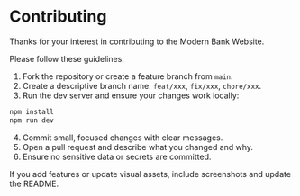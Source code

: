 # Contributing

Thanks for your interest in contributing to the Modern Bank Website.

Please follow these guidelines:

1. Fork the repository or create a feature branch from `main`.
2. Create a descriptive branch name: `feat/xxx`, `fix/xxx`, `chore/xxx`.
3. Run the dev server and ensure your changes work locally:

```powershell
npm install
npm run dev
```

4. Commit small, focused changes with clear messages.
5. Open a pull request and describe what you changed and why.
6. Ensure no sensitive data or secrets are committed.

If you add features or update visual assets, include screenshots and update the README.
